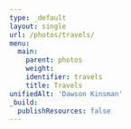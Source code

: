 ```yaml
---
type: _default
layout: single
url: /photos/travels/
menu:
  main:
    parent: photos
    weight: 
    identifier: travels
    title: Travels
unifiedAlt: 'Dawson Kinsman'
_build:
  publishResources: false
---
```


